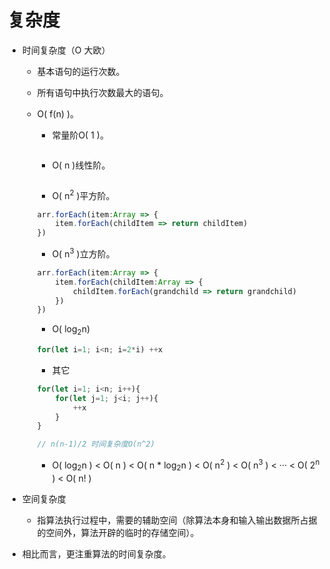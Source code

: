# 复杂度

- 时间复杂度（O 大欧）

  - 基本语句的运行次数。

  - 所有语句中执行次数最大的语句。

  - O( f(n) )。

    - 常量阶O( 1 )。

    ```javascript
    
    ```

    - O( n )线性阶。

    ```javascript
    
    ```

    - O( n<sup>2</sup> )平方阶。

    ```typescript
    arr.forEach(item:Array => {
        item.forEach(childItem => return childItem)
    })
    ```

    - O( n<sup>3</sup> )立方阶。

    ```typescript
    arr.forEach(item:Array => {
        item.forEach(childItem:Array => {
        	childItem.forEach(grandchild => return grandchild)
        })
    })
    ```

    - O( log<sub>2</sub>n)

    ```javascript
    for(let i=1; i<n; i=2*i) ++x
    ```

    - 其它

    ```javascript
    for(let i=1; i<n; i++){
        for(let j=1; j<i; j++){
            ++x
        }
    }
    
    // n(n-1)/2 时间复杂度O(n^2)
    ```

    - O( log<sub>2</sub>n ) < O( n ) < O( n \* log<sub>2</sub>n ) < O( n<sup>2</sup> ) < O(  n<sup>3</sup> ) < ··· < O( 2<sup>n</sup> ) < O( n! )

- 空间复杂度

  - 指算法执行过程中，需要的辅助空间（除算法本身和输入输出数据所占据的空间外，算法开辟的临时的存储空间）。

- 相比而言，更注重算法的时间复杂度。